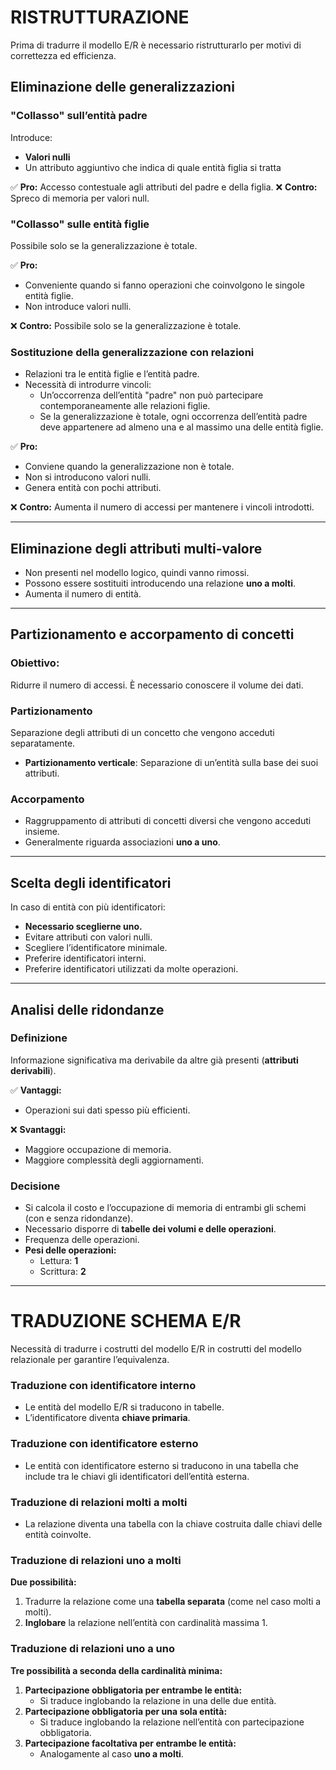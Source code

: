

# RISTRUTTURAZIONE

Prima di tradurre il modello E/R è necessario ristrutturarlo per motivi di correttezza ed efficienza.

## Eliminazione delle generalizzazioni

### "Collasso" sull’entità padre

Introduce:
- **Valori nulli**
- Un attributo aggiuntivo che indica di quale entità figlia si tratta

✅ **Pro:** Accesso contestuale agli attributi del padre e della figlia.
❌ **Contro:** Spreco di memoria per valori null.

### "Collasso" sulle entità figlie

Possibile solo se la generalizzazione è totale.

✅ **Pro:**
- Conveniente quando si fanno operazioni che coinvolgono le singole entità figlie.
- Non introduce valori nulli.

❌ **Contro:** Possibile solo se la generalizzazione è totale.

### Sostituzione della generalizzazione con relazioni

- Relazioni tra le entità figlie e l’entità padre.
- Necessità di introdurre vincoli:
  - Un’occorrenza dell’entità "padre" non può partecipare contemporaneamente alle relazioni figlie.
  - Se la generalizzazione è totale, ogni occorrenza dell’entità padre deve appartenere ad almeno una e al massimo una delle entità figlie.

✅ **Pro:**
- Conviene quando la generalizzazione non è totale.
- Non si introducono valori nulli.
- Genera entità con pochi attributi.

❌ **Contro:** Aumenta il numero di accessi per mantenere i vincoli introdotti.

---

## Eliminazione degli attributi multi-valore

- Non presenti nel modello logico, quindi vanno rimossi.
- Possono essere sostituiti introducendo una relazione **uno a molti**.
- Aumenta il numero di entità.

---

## Partizionamento e accorpamento di concetti

### Obiettivo:
Ridurre il numero di accessi. È necessario conoscere il volume dei dati.

### Partizionamento
Separazione degli attributi di un concetto che vengono acceduti separatamente.
- **Partizionamento verticale**: Separazione di un’entità sulla base dei suoi attributi.

### Accorpamento
- Raggruppamento di attributi di concetti diversi che vengono acceduti insieme.
- Generalmente riguarda associazioni **uno a uno**.

---

## Scelta degli identificatori

In caso di entità con più identificatori:
- **Necessario sceglierne uno.**
- Evitare attributi con valori nulli.
- Scegliere l’identificatore minimale.
- Preferire identificatori interni.
- Preferire identificatori utilizzati da molte operazioni.

---

## Analisi delle ridondanze

### Definizione
Informazione significativa ma derivabile da altre già presenti (**attributi derivabili**).

✅ **Vantaggi:**
- Operazioni sui dati spesso più efficienti.

❌ **Svantaggi:**
- Maggiore occupazione di memoria.
- Maggiore complessità degli aggiornamenti.

### Decisione
- Si calcola il costo e l’occupazione di memoria di entrambi gli schemi (con e senza ridondanze).
- Necessario disporre di **tabelle dei volumi e delle operazioni**.
- Frequenza delle operazioni.
- **Pesi delle operazioni:**
  - Lettura: **1**
  - Scrittura: **2**

---

# TRADUZIONE SCHEMA E/R

Necessità di tradurre i costrutti del modello E/R in costrutti del modello relazionale per garantire l’equivalenza.

### Traduzione con identificatore interno
- Le entità del modello E/R si traducono in tabelle.
- L’identificatore diventa **chiave primaria**.

### Traduzione con identificatore esterno
- Le entità con identificatore esterno si traducono in una tabella che include tra le chiavi gli identificatori dell’entità esterna.

### Traduzione di relazioni **molti a molti**
- La relazione diventa una tabella con la chiave costruita dalle chiavi delle entità coinvolte.

### Traduzione di relazioni **uno a molti**
**Due possibilità:**
1. Tradurre la relazione come una **tabella separata** (come nel caso molti a molti).
2. **Inglobare** la relazione nell’entità con cardinalità massima 1.

### Traduzione di relazioni **uno a uno**
**Tre possibilità a seconda della cardinalità minima:**
1. **Partecipazione obbligatoria per entrambe le entità:**
   - Si traduce inglobando la relazione in una delle due entità.
2. **Partecipazione obbligatoria per una sola entità:**
   - Si traduce inglobando la relazione nell’entità con partecipazione obbligatoria.
3. **Partecipazione facoltativa per entrambe le entità:**
   - Analogamente al caso **uno a molti**.
